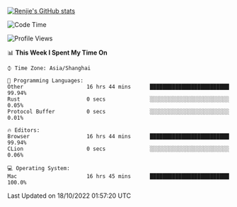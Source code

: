 [![Renjie's GitHub stats](https://github-readme-stats.vercel.app/api?username=liurenjie1024&show_icons=true&theme=chartreuse-dark)](https://github.com/anuraghazra/github-readme-stats)

<!--START_SECTION:waka-->
![Code Time](http://img.shields.io/badge/Code%20Time-239%20hrs%2014%20mins-blue)

![Profile Views](http://img.shields.io/badge/Profile%20Views-5-blue)

📊 **This Week I Spent My Time On** 

```text
⌚︎ Time Zone: Asia/Shanghai

💬 Programming Languages: 
Other                    16 hrs 44 mins      █████████████████████████   99.94% 
Rust                     0 secs              ░░░░░░░░░░░░░░░░░░░░░░░░░   0.05% 
Protocol Buffer          0 secs              ░░░░░░░░░░░░░░░░░░░░░░░░░   0.01%

🔥 Editors: 
Browser                  16 hrs 44 mins      █████████████████████████   99.94% 
CLion                    0 secs              ░░░░░░░░░░░░░░░░░░░░░░░░░   0.06%

💻 Operating System: 
Mac                      16 hrs 45 mins      █████████████████████████   100.0%

```


 Last Updated on 18/10/2022 01:57:20 UTC
<!--END_SECTION:waka-->

